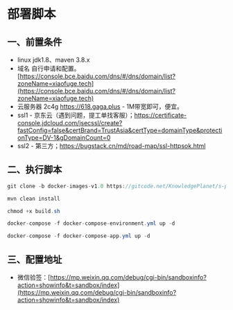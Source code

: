 # 部署脚本

## 一、前置条件

- linux jdk1.8、maven 3.8.x
- 域名 自行申请和配置。[https://console.bce.baidu.com/dns/#/dns/domain/list?zoneName=xiaofuge.tech](https://console.bce.baidu.com/dns/#/dns/domain/list?zoneName=xiaofuge.tech)
- 云服务器 2c4g https://618.gaga.plus - 1M带宽即可，便宜。
- ssl1 - 京东云（遇到问题，提工单找客服）；https://certificate-console.jdcloud.com/jsecssl/create?fastConfig=false&certBrand=TrustAsia&certType=domainType&protectionType=DV-1&gDomainCount=0
- ssl2 - 第三方；https://bugstack.cn/md/road-map/ssl-httpsok.html

## 二、执行脚本

```java
git clone -b docker-images-v1.0 https://gitcode.net/KnowledgePlanet/s-pay-mall/s-pay-mall-mvc.git

mvn clean install

chmod +x build.sh

docker-compose -f docker-compose-environment.yml up -d

docker-compose -f docker-compose-app.yml up -d
```

## 三、配置地址

- 微信验签：[https://mp.weixin.qq.com/debug/cgi-bin/sandboxinfo?action=showinfo&t=sandbox/index](https://mp.weixin.qq.com/debug/cgi-bin/sandboxinfo?action=showinfo&t=sandbox/index)
